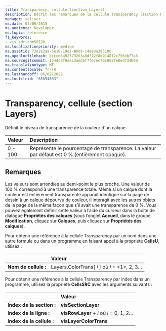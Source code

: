 ```yaml
---
title: Transparency, cellule (section Layers)
description: Décrit les remarques de la cellule Transparency (section Layers), qui détermine le niveau de transparence d’une couleur de couche.
manager: soliver
ms.date: 03/09/2015
ms.audience: Developer
ms.topic: reference
f1_keywords:
- vis_sdr.chm50130
ms.localizationpriority: medium
ms.assetid: 7382e2aa-5e18-19d2-88d8-c4a19a385106
ms.openlocfilehash: bcccd6492373203a8df72f8e914812c756db77a8
ms.sourcegitcommit: 1b44c8f9eac3aedaf7fe7ec70c808fe8ed7d4b99
ms.translationtype: MT
ms.contentlocale: fr-FR
ms.lasthandoff: 06/02/2022
ms.locfileid: "65854083"
---
```

# <a name="transparency-cell-layers-section"></a>Transparency, cellule (section Layers)

Définit le niveau de transparence de la couleur d'un calque.
  
|**Valeur**|**Description**|
|:-----|:-----|
|0 - 100  <br/> |Représente le pourcentage de transparence. La valeur par défaut est 0 % (entièrement opaque). |
   
## <a name="remarks"></a>Remarques

Les valeurs sont arrondies au demi-point le plus proche. Une valeur de 100 % correspond à une transparence totale. Même si un calque dont la couleur est entièrement transparente apparaît identique sur la page de dessin à un calque dépourvu de couleur, il interagit avec les autres objets de la page de la même façon que s’il avait une transparence de 0 %. Vous pouvez également définir cette valeur à l’aide du curseur dans la boîte de dialogue **Propriétés des calques** (sous l’onglet **Accueil**, dans le groupe **Modification**, cliquez sur **Calques**, puis cliquez sur **Propriétés des calques**).
  
Pour obtenir une référence à la cellule Transparency par un nom dans une autre formule ou dans un programme en faisant appel à la propriété **CellsU**, utilisez : 
  
||Valeur |
|:-----|:-----|
|**Nom de cellule :**  <br/> |Layers.ColorTrans[ *i*  ] où  *i*  = <1>, 2, 3... |
   
Pour obtenir une référence à la cellule Transparency par index dans un programme, utilisez la propriété **CellsSRC** avec les arguments suivants : 
  
||Valeur |
|:-----|:-----|
|**Index de la section :**  <br/> |**visSectionLayer** <br/> |
|**Index de la ligne :**  <br/> |**visRowLayer** +   *i* où *i* = 0, 1, 2... |
|**Index de la cellule :**  <br/> |**visLayerColorTrans** <br/> |
   

